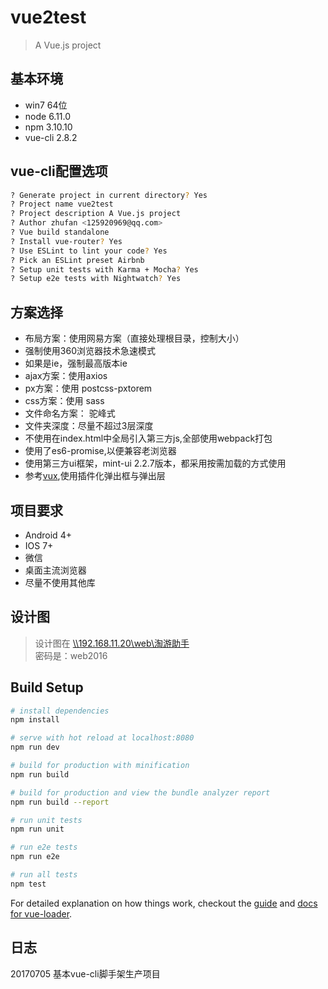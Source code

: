 # vue2test

> A Vue.js project

## 基本环境
* win7 64位
* node 6.11.0
* npm 3.10.10
* vue-cli 2.8.2

## vue-cli配置选项
```bash
? Generate project in current directory? Yes
? Project name vue2test
? Project description A Vue.js project
? Author zhufan <125920969@qq.com>
? Vue build standalone
? Install vue-router? Yes
? Use ESLint to lint your code? Yes
? Pick an ESLint preset Airbnb
? Setup unit tests with Karma + Mocha? Yes
? Setup e2e tests with Nightwatch? Yes
```

## 方案选择
* 布局方案：使用网易方案（直接处理根目录，控制大小）
* 强制使用360浏览器技术急速模式
* 如果是ie，强制最高版本ie
* ajax方案：使用axios
* px方案：使用 postcss-pxtorem
* css方案：使用 sass
* 文件命名方案： 驼峰式
* 文件夹深度：尽量不超过3层深度
* 不使用在index.html中全局引入第三方js,全部使用webpack打包
* 使用了es6-promise,以便兼容老浏览器
* 使用第三方ui框架，mint-ui 2.2.7版本，都采用按需加载的方式使用
* 参考[vux](https://github.com/airyland/vux/blob/v2/src/plugins/confirm/index.js),使用插件化弹出框与弹出层

## 项目要求
* Android 4+
* IOS 7+
* 微信
* 桌面主流浏览器
* 尽量不使用其他库

## 设计图
> 设计图在 [\\\192.168.11.20\web\淘游助手](file://192.168.11.20/web/%E6%B7%98%E6%B8%B8%E5%8A%A9%E6%89%8B/)  
> 密码是：web2016

## Build Setup

``` bash
# install dependencies
npm install

# serve with hot reload at localhost:8080
npm run dev

# build for production with minification
npm run build

# build for production and view the bundle analyzer report
npm run build --report

# run unit tests
npm run unit

# run e2e tests
npm run e2e

# run all tests
npm test
```

For detailed explanation on how things work, checkout the [guide](http://vuejs-templates.github.io/webpack/) and [docs for vue-loader](http://vuejs.github.io/vue-loader).

## 日志
20170705 基本vue-cli脚手架生产项目

